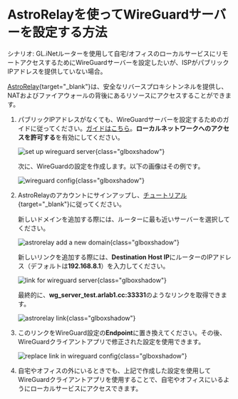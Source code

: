 # AstroRelayを使ってWireGuardサーバーを設定する方法

シナリオ: GL.iNetルーターを使用して自宅/オフィスのローカルサービスにリモートアクセスするためにWireGuardサーバーを設定したいが、ISPがパブリックIPアドレスを提供していない場合。

[AstroRelay](https://www.astrorelay.com){target="_blank"}は、安全なリバースプロキシトンネルを提供し、NATおよびファイアウォールの背後にあるリソースにアクセスすることができます。

1. パブリックIPアドレスがなくても、WireGuardサーバーを設定するためのガイドに従ってください。[ガイドはこちら](../interface_guide/wireguard_server.md)。**ローカルネットワークへのアクセスを許可する**を有効にしてください。

    ![set up wireguard server](https://static.gl-inet.com/docs/router/en/4/tutorials/set_up_wireguard_server_via_astrorelay/start_wg_server4x.jpg){class="glboxshadow"}

    次に、WireGuardの設定を作成します。以下の画像はその例です。

    ![wireguard config](https://static.gl-inet.com/docs/router/en/4/tutorials/set_up_wireguard_server_via_astrorelay/wireguard_config.png){class="glboxshadow"}

2. AstroRelayのアカウントにサインアップし、[チュートリアル](https://www.astrorelay.com/tutorial.html){target="_blank"}に従ってください。

    新しいドメインを追加する際には、ルーターに最も近いサーバーを選択してください。

    ![astrorelay add a new domain](https://static.gl-inet.com/docs/router/en/4/tutorials/set_up_wireguard_server_via_astrorelay/astrorelay_add_a_new_domain.png){class="glboxshadow"}

    新しいリンクを追加する際には、**Destination Host IP**にルーターのIPアドレス（デフォルトは**192.168.8.1**）を入力してください。

    ![link for wireguard server](https://static.gl-inet.com/docs/router/en/4/tutorials/set_up_wireguard_server_via_astrorelay/astrorelay_wg_server.png){class="glboxshadow"}

    最終的に、**wg_server_test.arlab1.cc:33331**のようなリンクを取得できます。

    ![astrorelay link](https://static.gl-inet.com/docs/router/en/4/tutorials/set_up_wireguard_server_via_astrorelay/astrorelay_link.png){class="glboxshadow"}

3. このリンクをWireGuard設定の**Endpoint**に置き換えてください。その後、WireGuardクライアントアプリで修正された設定を使用できます。

    ![replace link in wireguard config](https://static.gl-inet.com/docs/router/en/4/tutorials/set_up_wireguard_server_via_astrorelay/replace_endpoint_in_wireguard_config.png){class="glboxshadow"}

4. 自宅やオフィスの外にいるときでも、上記で作成した設定を使用してWireGuardクライアントアプリを使用することで、自宅やオフィスにいるようにローカルサービスにアクセスできます。